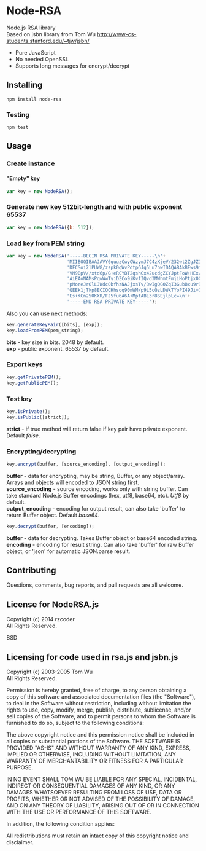 # Node-RSA

Node.js RSA library<br/>
Based on jsbn library from Tom Wu http://www-cs-students.stanford.edu/~tjw/jsbn/

* Pure JavaScript
* No needed OpenSSL
* Supports long messages for encrypt/decrypt


## Installing

```shell
npm install node-rsa
```

### Testing

```shell
npm test
```

## Usage

### Create instance
#### "Empty" key
```js
var key = new NodeRSA();
```

### Generate new key 512bit-length and with public exponent 65537
```js
var key = new NodeRSA({b: 512});
```

### Load key from PEM string

```js
var key = new NodeRSA('-----BEGIN RSA PRIVATE KEY-----\n'+
                      'MIIBOQIBAAJAVY6quuzCwyOWzymJ7C4zXjeV/232wt2ZgJZ1kHzjI73wnhQ3WQcL\n'+
                      'DFCSoi2lPUW8/zspk0qWvPdtp6Jg5Lu7hwIDAQABAkBEws9mQahZ6r1mq2zEm3D/\n'+
                      'VM9BpV//xtd6p/G+eRCYBT2qshGx42ucdgZCYJptFoW+HEx/jtzWe74yK6jGIkWJ\n'+
                      'AiEAoNAMsPqwWwTyjDZCo9iKvfIQvd3MWnmtFmjiHoPtjx0CIQCIMypAEEkZuQUi\n'+
                      'pMoreJrOlLJWdc0bfhzNAJjxsTv/8wIgQG0ZqI3GubBxu9rBOAM5EoA4VNjXVigJ\n'+
                      'QEEk1jTkp8ECIQCHhsoq90mWM/p9L5cQzLDWkTYoPI49Ji+Iemi2T5MRqwIgQl07\n'+
                      'Es+KCn25OKXR/FJ5fu6A6A+MptABL3r8SEjlpLc=\n'+
                      '-----END RSA PRIVATE KEY-----');
```

Also you can use next methods:

```js
key.generateKeyPair([bits], [exp]);
key.loadFromPEM(pem_string);
```
**bits** - key size in bits. 2048 by default.  
**exp** - public exponent. 65537 by default.

### Export keys
```js
key.getPrivatePEM();
key.getPublicPEM();
```

### Test key
```js
key.isPrivate();
key.isPublic([strict]);
```
**strict** - if true method will return false if key pair have private exponent. Default *false*.

### Encrypting/decrypting
```js
key.encrypt(buffer, [source_encoding], [output_encoding]);
```
**buffer** - data for encrypting, may be string, Buffer, or any object/array. Arrays and objects will encoded to JSON string first.<br/>
**source_encoding** - source encoding, works only with string buffer. Can take standard Node.js Buffer encodings (hex, utf8, base64, etc). *Utf8* by default.<br/>
**output_encoding** - encoding for output result, can also take 'buffer' to return Buffer object. Default *base64*.

```js
key.decrypt(buffer, [encoding]);
```

**buffer** - data for decrypting. Takes Buffer object or base64 encoded string.<br/>
**encoding** - encoding for result string. Can also take 'buffer' for raw Buffer object, or 'json' for automatic JSON.parse result.

## Contributing

Questions, comments, bug reports, and pull requests are all welcome.

## License for NodeRSA.js

Copyright (c) 2014  rzcoder<br/>
All Rights Reserved.

BSD

## Licensing for code used in rsa.js and jsbn.js

Copyright (c) 2003-2005  Tom Wu<br/>
All Rights Reserved.

Permission is hereby granted, free of charge, to any person obtaining
a copy of this software and associated documentation files (the
"Software"), to deal in the Software without restriction, including
without limitation the rights to use, copy, modify, merge, publish,
distribute, sublicense, and/or sell copies of the Software, and to
permit persons to whom the Software is furnished to do so, subject to
the following conditions:

The above copyright notice and this permission notice shall be
included in all copies or substantial portions of the Software.
THE SOFTWARE IS PROVIDED "AS-IS" AND WITHOUT WARRANTY OF ANY KIND,
EXPRESS, IMPLIED OR OTHERWISE, INCLUDING WITHOUT LIMITATION, ANY
WARRANTY OF MERCHANTABILITY OR FITNESS FOR A PARTICULAR PURPOSE.

IN NO EVENT SHALL TOM WU BE LIABLE FOR ANY SPECIAL, INCIDENTAL,
INDIRECT OR CONSEQUENTIAL DAMAGES OF ANY KIND, OR ANY DAMAGES WHATSOEVER
RESULTING FROM LOSS OF USE, DATA OR PROFITS, WHETHER OR NOT ADVISED OF
THE POSSIBILITY OF DAMAGE, AND ON ANY THEORY OF LIABILITY, ARISING OUT
OF OR IN CONNECTION WITH THE USE OR PERFORMANCE OF THIS SOFTWARE.

In addition, the following condition applies:

All redistributions must retain an intact copy of this copyright notice
and disclaimer.
